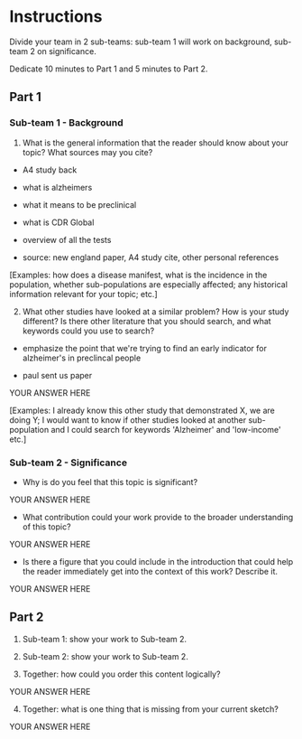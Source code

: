 # Instructions

Divide your team in 2 sub-teams: sub-team 1 will work on background, sub-team 2 on significance.

Dedicate 10 minutes to Part 1 and 5 minutes to Part 2.

## Part 1

### Sub-team 1 - Background

1.  What is the general information that the reader should know about your topic? What sources may you cite?

-   A4 study back

-   what is alzheimers

-   what it means to be preclinical

-   what is CDR Global

-   overview of all the tests

-   source: new england paper, A4 study cite, other personal references

[Examples: how does a disease manifest, what is the incidence in the population, whether sub-populations are especially affected; any historical information relevant for your topic; etc.]

2.  What other studies have looked at a similar problem? How is your study different? Is there other literature that you should search, and what keywords could you use to search?

-   emphasize the point that we're trying to find an early indicator for alzheimer's in preclincal people

-   paul sent us paper

YOUR ANSWER HERE

[Examples: I already know this other study that demonstrated X, we are doing Y; I would want to know if other studies looked at another sub-population and I could search for keywords 'Alzheimer' and 'low-income' etc.]

### Sub-team 2 - Significance

-   Why is do you feel that this topic is significant?

YOUR ANSWER HERE

-   What contribution could your work provide to the broader understanding of this topic?

YOUR ANSWER HERE

-   Is there a figure that you could include in the introduction that could help the reader immediately get into the context of this work? Describe it.

YOUR ANSWER HERE

## Part 2

1.  Sub-team 1: show your work to Sub-team 2.

2.  Sub-team 2: show your work to Sub-team 2.

3.  Together: how could you order this content logically?

YOUR ANSWER HERE

4.  Together: what is one thing that is missing from your current sketch?

YOUR ANSWER HERE
